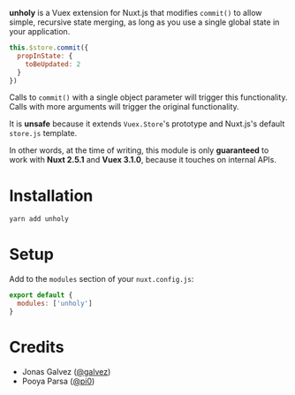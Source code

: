 **unholy** is a Vuex extension for Nuxt.js that modifies `commit()` to allow
simple, recursive state merging, as long as you use a single global state in 
your application.

```js
this.$store.commit({
  propInState: {
  	toBeUpdated: 2
  }
})
```

Calls to `commit()` with a single object parameter will trigger this 
functionality. Calls with more arguments will trigger the original functionality.

It is **unsafe** because it extends `Vuex.Store`'s prototype and Nuxt.js's 
default `store.js` template.

In other words, at the time of writing, this module is only **guaranteed** to 
work with **Nuxt 2.5.1** and **Vuex 3.1.0**, because it touches on internal APIs.

# Installation

```sh
yarn add unholy
```

# Setup

Add to the `modules` section of your `nuxt.config.js`:

```js
export default {
  modules: ['unholy']
}
```

# Credits

- Jonas Galvez ([@galvez](https://github.com/galvez))
- Pooya Parsa ([@pi0](https://github.com/pi0))
